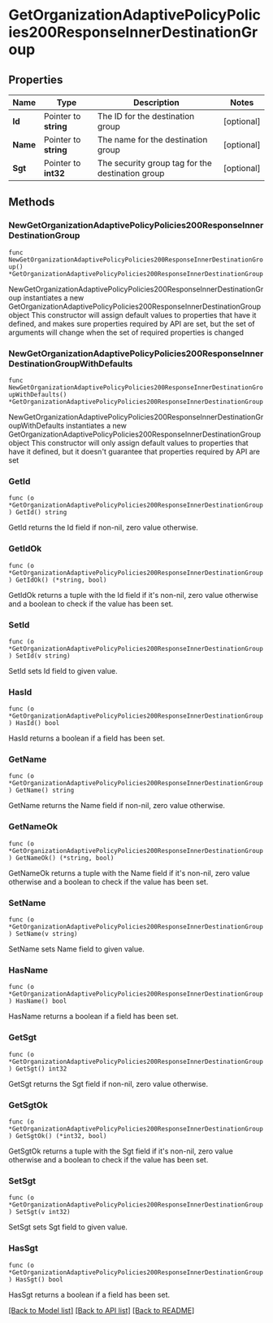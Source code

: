 # GetOrganizationAdaptivePolicyPolicies200ResponseInnerDestinationGroup

## Properties

Name | Type | Description | Notes
------------ | ------------- | ------------- | -------------
**Id** | Pointer to **string** | The ID for the destination group | [optional] 
**Name** | Pointer to **string** | The name for the destination group | [optional] 
**Sgt** | Pointer to **int32** | The security group tag for the destination group | [optional] 

## Methods

### NewGetOrganizationAdaptivePolicyPolicies200ResponseInnerDestinationGroup

`func NewGetOrganizationAdaptivePolicyPolicies200ResponseInnerDestinationGroup() *GetOrganizationAdaptivePolicyPolicies200ResponseInnerDestinationGroup`

NewGetOrganizationAdaptivePolicyPolicies200ResponseInnerDestinationGroup instantiates a new GetOrganizationAdaptivePolicyPolicies200ResponseInnerDestinationGroup object
This constructor will assign default values to properties that have it defined,
and makes sure properties required by API are set, but the set of arguments
will change when the set of required properties is changed

### NewGetOrganizationAdaptivePolicyPolicies200ResponseInnerDestinationGroupWithDefaults

`func NewGetOrganizationAdaptivePolicyPolicies200ResponseInnerDestinationGroupWithDefaults() *GetOrganizationAdaptivePolicyPolicies200ResponseInnerDestinationGroup`

NewGetOrganizationAdaptivePolicyPolicies200ResponseInnerDestinationGroupWithDefaults instantiates a new GetOrganizationAdaptivePolicyPolicies200ResponseInnerDestinationGroup object
This constructor will only assign default values to properties that have it defined,
but it doesn't guarantee that properties required by API are set

### GetId

`func (o *GetOrganizationAdaptivePolicyPolicies200ResponseInnerDestinationGroup) GetId() string`

GetId returns the Id field if non-nil, zero value otherwise.

### GetIdOk

`func (o *GetOrganizationAdaptivePolicyPolicies200ResponseInnerDestinationGroup) GetIdOk() (*string, bool)`

GetIdOk returns a tuple with the Id field if it's non-nil, zero value otherwise
and a boolean to check if the value has been set.

### SetId

`func (o *GetOrganizationAdaptivePolicyPolicies200ResponseInnerDestinationGroup) SetId(v string)`

SetId sets Id field to given value.

### HasId

`func (o *GetOrganizationAdaptivePolicyPolicies200ResponseInnerDestinationGroup) HasId() bool`

HasId returns a boolean if a field has been set.

### GetName

`func (o *GetOrganizationAdaptivePolicyPolicies200ResponseInnerDestinationGroup) GetName() string`

GetName returns the Name field if non-nil, zero value otherwise.

### GetNameOk

`func (o *GetOrganizationAdaptivePolicyPolicies200ResponseInnerDestinationGroup) GetNameOk() (*string, bool)`

GetNameOk returns a tuple with the Name field if it's non-nil, zero value otherwise
and a boolean to check if the value has been set.

### SetName

`func (o *GetOrganizationAdaptivePolicyPolicies200ResponseInnerDestinationGroup) SetName(v string)`

SetName sets Name field to given value.

### HasName

`func (o *GetOrganizationAdaptivePolicyPolicies200ResponseInnerDestinationGroup) HasName() bool`

HasName returns a boolean if a field has been set.

### GetSgt

`func (o *GetOrganizationAdaptivePolicyPolicies200ResponseInnerDestinationGroup) GetSgt() int32`

GetSgt returns the Sgt field if non-nil, zero value otherwise.

### GetSgtOk

`func (o *GetOrganizationAdaptivePolicyPolicies200ResponseInnerDestinationGroup) GetSgtOk() (*int32, bool)`

GetSgtOk returns a tuple with the Sgt field if it's non-nil, zero value otherwise
and a boolean to check if the value has been set.

### SetSgt

`func (o *GetOrganizationAdaptivePolicyPolicies200ResponseInnerDestinationGroup) SetSgt(v int32)`

SetSgt sets Sgt field to given value.

### HasSgt

`func (o *GetOrganizationAdaptivePolicyPolicies200ResponseInnerDestinationGroup) HasSgt() bool`

HasSgt returns a boolean if a field has been set.


[[Back to Model list]](../README.md#documentation-for-models) [[Back to API list]](../README.md#documentation-for-api-endpoints) [[Back to README]](../README.md)


